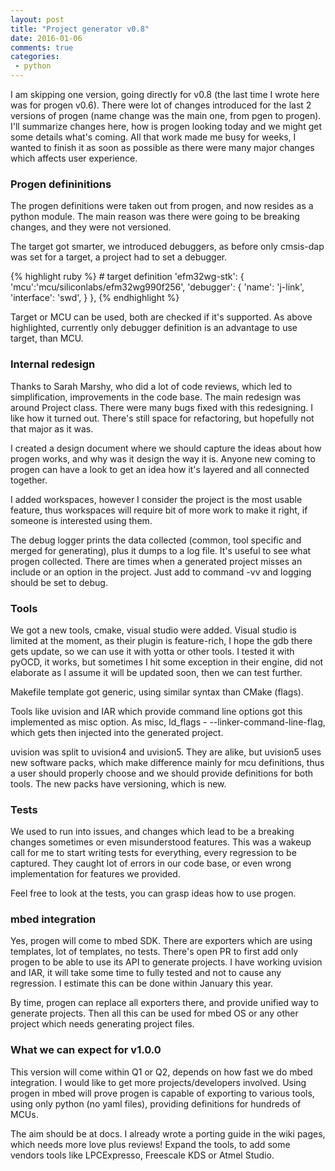 ```yaml
---
layout: post
title: "Project generator v0.8"
date: 2016-01-06
comments: true
categories:
 - python
---
```


I am skipping one version, going directly for v0.8 (the last time I wrote here was for progen v0.6). There were lot of changes introduced for the last 2 versions of progen (name change was the main one, from pgen to progen). I'll summarize changes here, how is progen looking today and we might get some details what's coming. All that work made me busy for weeks, I wanted to finish it as soon as possible as there were many major changes which affects user experience.

### Progen defininitions

The progen definitions were taken out from progen, and now resides as a python module. The main reason was there were going to be breaking changes, and they were not versioned.

The target got smarter, we introduced debuggers, as before only cmsis-dap was set for a target, a project had to set a debugger.

{% highlight ruby %}
    # target definition
    'efm32wg-stk': {
        'mcu':'mcu/siliconlabs/efm32wg990f256',
        'debugger': {
            'name': 'j-link',
            'interface': 'swd',
        }
    },
{% endhighlight %}

Target or MCU can be used, both are checked if it's supported. As above highlighted, currently only debugger definition is an advantage to use target, than MCU.

### Internal redesign

Thanks to Sarah Marshy, who did a lot of code reviews, which led to simplification, improvements in the code base. The main redesign was around Project class. There were many bugs fixed with this redesigning. I like how it turned out. There's still space for refactoring, but hopefully not that major as it was.

I created a design document where we should capture the ideas about how progen works, and why was it design the way it is. Anyone new coming to progen can have a look to get an idea how it's layered and all connected together.

I added workspaces, however I consider the project is the most usable feature, thus workspaces will require bit of more work to make it right, if someone is interested using them.

The debug logger prints the data collected (common, tool specific and merged for generating), plus it dumps to a log file. It's useful to see what progen collected. There are times when a generated project misses an include or an option in the project. Just add to command -vv and logging should be set to debug.

### Tools

We got a new tools, cmake, visual studio were added. Visual studio is limited at the moment, as their plugin is feature-rich, I hope the gdb there gets update, so we can use it with yotta or other tools. I tested it with pyOCD, it works, but sometimes I hit some exception in their engine, did not elaborate as I assume it will be updated soon, then we can test further.

Makefile template got generic, using similar syntax than CMake (flags).

Tools like uvision and IAR which provide command line options got this implemented as misc option. As misc, ld_flags - --linker-command-line-flag, which gets then injected into the generated project.

uvision was split to uvision4 and uvision5. They are alike, but uvision5 uses new software packs, which make difference mainly for mcu definitions, thus a user should properly choose and we should provide definitions for both tools. The new packs have versioning, which is new.

### Tests

We used to run into issues, and changes which lead to be a breaking changes sometimes or even misunderstood features. This was a wakeup call for me to start writing tests for everything, every regression to be captured. They caught lot of errors in our code base, or even wrong implementation for features we provided.

Feel free to look at the tests, you can grasp ideas how to use progen.

### mbed integration

Yes, progen will come to mbed SDK. There are exporters which are using templates, lot of templates, no tests. There's open PR to first add only progen to be able to use its API to generate projects. I have working uvision and IAR, it will take some time to fully tested and not to cause any regression. I estimate this can be done within January this year. 

By time, progen can replace all exporters there, and provide unified way to generate projects. Then all this can be used for mbed OS or any other project which needs generating project files.

### What we can expect for v1.0.0

This version will come within Q1 or Q2, depends on how fast we do mbed integration. I would like to get more projects/developers involved. Using progen in mbed will prove progen is capable of exporting to various tools, using only python (no yaml files), providing definitions for hundreds of MCUs.

The aim should be at docs. I already wrote a porting guide in the wiki pages, which needs more love plus reviews! Expand the tools, to add some vendors tools like LPCExpresso, Freescale KDS or Atmel Studio.
